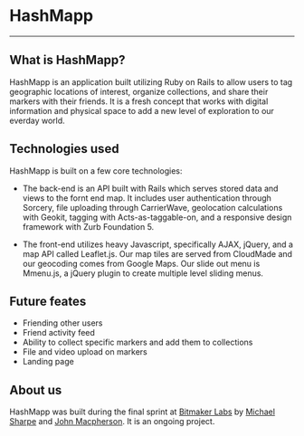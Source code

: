 # HashMapp #

------------------

## What is HashMapp? ##

HashMapp is an application built utilizing Ruby on Rails to allow users to tag geographic locations of interest, organize collections, and share their markers with their friends.  It is a fresh concept that works with digital information and physical space to add a new level of exploration to our everday world.

## Technologies used ##

HashMapp is built on a few core technologies: 

*  The back-end is an API built with Rails which serves stored data and views to the fornt end map.  It includes user authentication through Sorcery, file uploading through CarrierWave, geolocation calculations with Geokit, tagging with Acts-as-taggable-on, and a responsive design framework with Zurb Foundation 5.

*  The front-end utilizes heavy Javascript, specifically AJAX, jQuery, and a map API called Leaflet.js.  Our map tiles are served from CloudMade and our geocoding comes from Google Maps.  Our slide out menu is Mmenu.js, a jQuery plugin to create multiple level sliding menus.

## Future feates ##

*  Friending other users
*  Friend activity feed
*  Ability to collect specific markers and add them to collections
*  File and video upload on markers
*  Landing page

## About us ##

HashMapp was built during the final sprint at [Bitmaker Labs](http://www.bitmakerlabs.com) by [Michael Sharpe](http://www.github.com/michaelsharpe) and [John Macpherson](https://github.com/jmacpherson).  It is an ongoing project.
